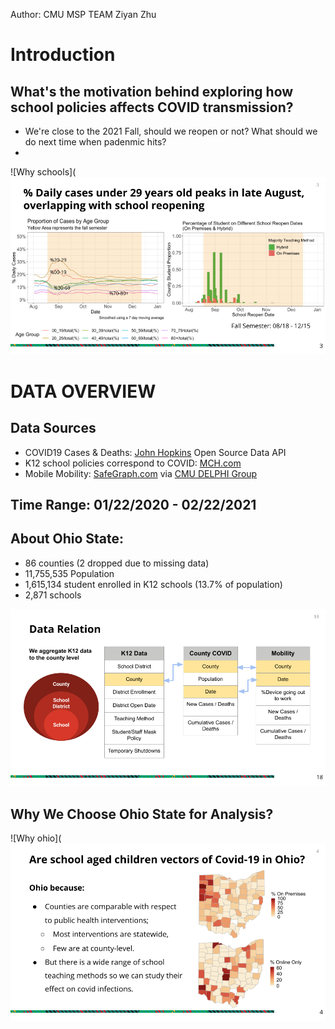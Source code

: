 Author: CMU MSP TEAM Ziyan Zhu

# Introduction



## What's the motivation behind exploring how school policies affects COVID transmission?
- We're close to the 2021 Fall, should we reopen or not? What should we do next time when padenmic hits?
- 

![Why schools](![Data Relation](https://github.com/alexazhu/36726-PIGHT-COVID/blob/1f7f1b266ffb68fe20fe465aa7d576b5bb345a20/Presentation%20Slides/2.png)


# DATA OVERVIEW

## Data Sources
- COVID19 Cases & Deaths: [John Hopkins](https://coronavirus.jhu.edu/covid-19-daily-video) Open Source Data API
- K12 school policies correspond to COVID: [MCH.com](https://www.mchdata.com/covid19/schoolclosings)
- Mobile Mobility:  [SafeGraph.com](https://www.safegraph.com/) via [CMU DELPHI Group](https://delphi.cmu.edu/covidcast/) 

## Time Range: 01/22/2020 - 02/22/2021

## About Ohio State:
- 86 counties (2 dropped due to missing data)
- 11,755,535 Population 
- 1,615,134 student enrolled in K12 schools (13.7% of population)
- 2,871 schools

![Data Relation](https://github.com/alexazhu/36726-PIGHT-COVID/blob/1f7f1b266ffb68fe20fe465aa7d576b5bb345a20/Presentation%20Slides/1.png)

## Why We Choose Ohio State for Analysis?

![Why ohio](![Data Relation](https://github.com/alexazhu/36726-PIGHT-COVID/blob/1f7f1b266ffb68fe20fe465aa7d576b5bb345a20/Presentation%20Slides/3.png)
